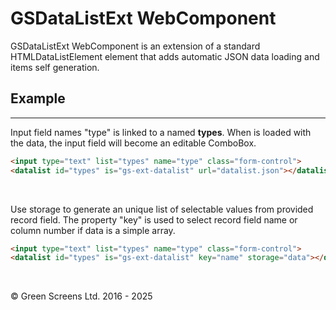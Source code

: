 # GSDataListExt WebComponent
 
GSDataListExt WebComponent is an extension of a standard HTMLDataListElement element that adds automatic JSON data loading and items self generation.
 
## Example
---
Input field names "type" is linked to a **<datalist>** named **types**. When **<datalist>** is loaded with the data, the input field will become an editable ComboBox.
 
```html
<input type="text" list="types" name="type" class="form-control">
<datalist id="types" is="gs-ext-datalist" url="datalist.json"></datalist>
```
<br>

Use storage to generate an unique list of selectable values from provided record field. 
The property "key" is used to select record field name or column number if data is a simple array.

```html
<input type="text" list="types" name="type" class="form-control">
<datalist id="types" is="gs-ext-datalist" key="name" storage="data"></datalist>
```
<br>

&copy; Green Screens Ltd. 2016 - 2025

